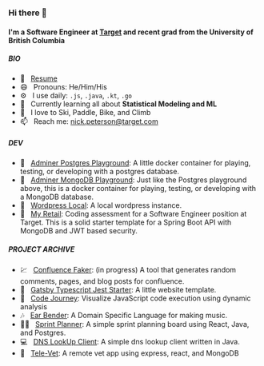 ### Hi there 👋

#### I'm a Software Engineer at [**Target**](https://github.com/target) and recent grad from the University of British Columbia

##### BIO
- :bookmark_tabs: &nbsp; [Resume](https://github.com/nicklpeterson/resume/blob/main/npeterson.pdf)
- 😄 &nbsp; Pronouns: He/Him/His
- ⚙️ &nbsp; I use daily: `.js`, `.java`, `.kt`, `.go`
- 🌱 &nbsp; Currently learning all about **Statistical Modeling and ML**
- :goggles: &nbsp; I love to Ski, Paddle, Bike, and Climb
- 📫 &nbsp; Reach me: [nick.peterson@target.com](mailto:nick.peterson@target.com)

##### DEV
- :floppy_disk: &nbsp; [Adminer Postgres Playground](https://github.com/nicklpeterson/adminer-postgres): A little docker container for playing, testing, or developing with a postgres database.
- :floppy_disk: &nbsp; [Adminer MongoDB Playground](https://github.com/nicklpeterson/adminer-mongodb-playground): Just like the Postgres playground above, this is a docker container for playing, testing, or developing with a MongoDB database.
- 📝  &nbsp; [Wordpress Local](https://github.com/nicklpeterson/wordpress-local): A local wordpress instance.
- :dart: &nbsp; [My Retail](https://github.com/nicklpeterson/myRetail): Coding assessment for a Software Engineer position at Target. This is a solid starter template for a Spring Boot API with MongoDB and JWT based security.

##### PROJECT ARCHIVE
- :chart: &nbsp; [Confluence Faker](https://github.com/nicklpeterson/confluence-faker): (in progress) A tool that generates random comments, pages, and blog posts for confluence.
- :iphone: &nbsp; [Gatsby Typescript Jest Starter](https://github.com/nicklpeterson/gatsby-typescript-jest-starter): A little website template.
- :microscope: &nbsp; [Code Journey](https://github.com/nicklpeterson/CodeJourney): Visualize JavaScript code execution using dynamic analysis
- :notes: &nbsp; [Ear Bender](https://github.com/nicklpeterson/EarBender): A Domain Specific Language for making music.
- :running_woman: &nbsp; [Sprint Planner](https://github.com/nicklpeterson/SprintPlanner): A simple sprint planning board using React, Java, and Postgres.
- :computer: &nbsp; [DNS LookUp Client](https://github.com/nicklpeterson/SimpleDNSLookupClient): A simple dns lookup client written in Java.
- :paw_prints: &nbsp; [Tele-Vet](https://github.com/kaavyalakshmanan/tele-vet): A remote vet app using express, react, and MongoDB
